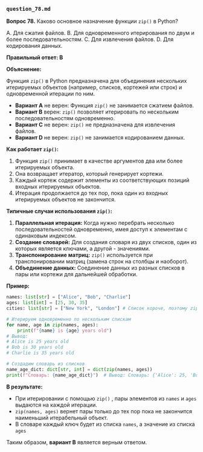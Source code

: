 ### `question_78.md`

**Вопрос 78.** Каково основное назначение функции `zip()` в Python?

A. Для сжатия файлов.
B. Для одновременного итерирования по двум и более последовательностям.
C. Для извлечения файлов.
D. Для кодирования данных.

**Правильный ответ: B**

**Объяснение:**

Функция `zip()` в Python предназначена для объединения нескольких итерируемых объектов (например, списков, кортежей или строк) и одновременной итерации по ним.

*   **Вариант A** не верен: Функция `zip()` не занимается сжатием файлов.
*   **Вариант B** верен: `zip()` позволяет итерировать по нескольким последовательностям одновременно.
*   **Вариант C** не верен: `zip()` не предназначена для извлечения файлов.
*   **Вариант D** не верен:  `zip()` не занимается кодированием данных.

**Как работает `zip()`:**

1.  Функция `zip()` принимает в качестве аргументов два или более итерируемых объекта.
2.  Она возвращает итератор, который генерирует кортежи.
3.  Каждый кортеж содержит элементы из соответствующих позиций входных итерируемых объектов.
4.  Итерация продолжается до тех пор, пока один из входных итерируемых объектов не закончится.

**Типичные случаи использования `zip()`:**

1.  **Параллельная итерация:**  Когда нужно перебрать несколько последовательностей одновременно, имея доступ к элементам с одинаковым индексом.
2.  **Создание словарей:** Для создания словаря из двух списков, один из которых является ключами, а другой - значениями.
3.  **Транспонирование матриц:** `zip()` используется при транспонировании матриц (замена строк на столбцы и наоборот).
4.  **Объединение данных:** Соединение данных из разных списков в пары или кортежи для дальнейшей обработки.

**Пример:**

```python
names: list[str] = ["Alice", "Bob", "Charlie"]
ages: list[int] = [25, 30, 35]
cities: list[str] = ["New York", "London"] # Список короче, поэтому zip прекратит итерацию когда дойдет до Лондона

# Итерируем одновременно по нескольким спискам
for name, age in zip(names, ages):
    print(f"{name} is {age} years old")
# Вывод:
# Alice is 25 years old
# Bob is 30 years old
# Charlie is 35 years old

# Создадим словарь из списков
name_age_dict: dict[str, int] = dict(zip(names, ages))
print(f"Словарь: {name_age_dict}")  # Вывод: Словарь: {'Alice': 25, 'Bob': 30, 'Charlie': 35}
```

**В результате:**

*   При итерировании с помощью `zip()` , пары элементов из `names` и `ages` выдаются на каждой итерации.
*   `zip(names, ages)` вернет пары только до тех пор пока не закончится наименьший итерабельный объект.
*   В словаре каждый ключ будет из списка `names`, а значение из списка `ages`

Таким образом, **вариант B** является верным ответом.

